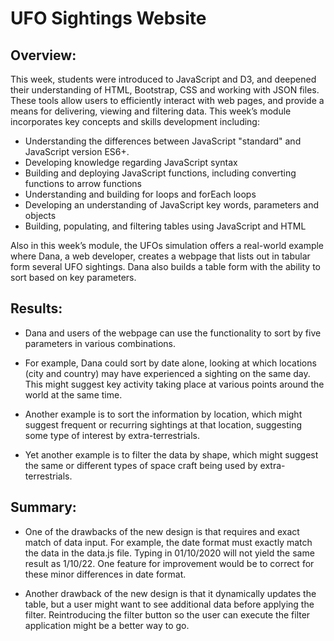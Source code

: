 # UFO Sightings Website

## Overview:

This week, students were introduced to JavaScript and D3, and deepened their understanding of HTML, Bootstrap, CSS and working with JSON files. These tools allow users to efficiently interact with web pages, and provide a means for delivering, viewing and filtering data. This week’s module incorporates key concepts and skills development including:
- Understanding the differences between JavaScript "standard" and JavaScript version ES6+.
- Developing knowledge regarding JavaScript syntax
- Building and deploying JavaScript functions, including converting functions to arrow functions
- Understanding and building for loops and forEach loops
- Developing an understanding of JavaScript key words, parameters and objects
- Building, populating, and filtering tables using JavaScript and HTML

Also in this week’s module, the UFOs simulation offers a real-world example where Dana, a web developer, creates a webpage that lists out in tabular form several UFO sightings. Dana also builds a table form with the ability to sort based on key parameters.


## Results: 

- Dana and users of the webpage can use the functionality to sort by five parameters in various combinations.

- For example, Dana could sort by date alone, looking at which locations (city and country) may have experienced a sighting on the same day. This might suggest key activity taking place at various points around the world at the same time.

- Another example is to sort the information by location, which might suggest frequent or recurring sightings at that location, suggesting some type of interest by extra-terrestrials.

- Yet another example is to filter the data by shape, which might suggest the same or different types of space craft being used by extra-terrestrials.  

## Summary:  

- One of the drawbacks of the new design is that requires and exact match of data input. For example, the date format must exactly match the data in the data.js file. Typing in  01/10/2020 will not yield the same result as 1/10/22. One feature for improvement would be to correct for these minor differences in date format. 

- Another drawback of the new design is that it dynamically updates the table, but a user might want to see additional data before applying the filter. Reintroducing the filter button so the user can execute the filter application might be a better way to go. 

